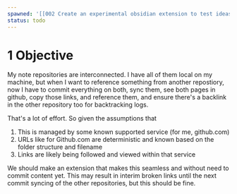 ```yaml
---
spawned: '[[002 Create an experimental obsidian extension to test ideas in]]'
status: todo
---
```


# 1 Objective

My note repositories are interconnected. I have all of them local on my machine, but when I want to reference something from another repostiory, now I have to commit everything on both, sync them, see both pages in github, copy those links, and reference them, and ensure there's a backlink in the other repository too for backtracking logs.

That's a lot of effort. So given the assumptions that

1. This is managed by some known supported service (for me, github.com)
1. URLs like for Github.com are deterministic and known based on the folder structure and filename
1. Links are likely being followed and viewed within that service

We should make an extension that makes this seamless and without need to commit content yet. This may result in interim broken links until the next commit syncing of the other repositories, but this should be fine.
